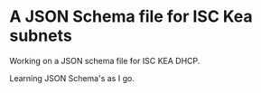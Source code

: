 # A JSON Schema file for ISC Kea subnets

Working on a JSON schema file for ISC KEA DHCP.  

Learning JSON Schema's as I go.


